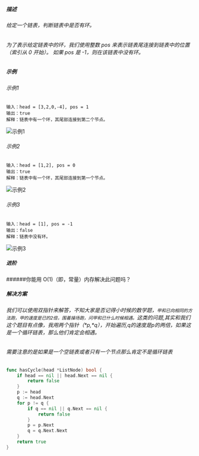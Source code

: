 ##### 描述
###### 给定一个链表，判断链表中是否有环。
###### 为了表示给定链表中的环，我们使用整数 pos 来表示链表尾连接到链表中的位置（索引从 0 开始）。 如果 pos 是 -1，则在该链表中没有环。
##### 示例
###### 示例1
```
输入：head = [3,2,0,-4], pos = 1
输出：true
解释：链表中有一个环，其尾部连接到第二个节点。
```
![示例1](https://assets.leetcode.com/uploads/2018/12/07/circularlinkedlist.png)
###### 示例2
```
输入：head = [1,2], pos = 0
输出：true
解释：链表中有一个环，其尾部连接到第一个节点。
```
![示例2](https://assets.leetcode.com/uploads/2018/12/07/circularlinkedlist_test2.png)
###### 示例3
```
输入：head = [1], pos = -1
输出：false
解释：链表中没有环。
```
![示例3](https://assets.leetcode.com/uploads/2018/12/07/circularlinkedlist_test3.png)
##### 进阶
######你能用 O(1)（即，常量）内存解决此问题吗？
##### 解决方案
###### 我们可以使用双指针来解答，不知大家是否记得小时候的数学题，`甲和已向相同的方法跑，甲的速度是已的2倍，围着操场跑，问甲和已什么时候相遇。`这类的问题,其实和我们这个题目有点像，我用两个指针（\*p,\*q），开始遍历,q的速度是p的两倍，如果这是一个循环链表，那么他们肯定会相遇。
###### 需要注意的是如果是一个空链表或者只有一个节点那么肯定不是循环链表
```go
func hasCycle(head *ListNode) bool {
    if head == nil || head.Next == nil {
        return false
    }
    p := head
    q := head.Next
    for p != q {
        if q == nil || q.Next == nil {
            return false
        }
        p = p.Next
        q = q.Next.Next
    }
    return true
}
```

